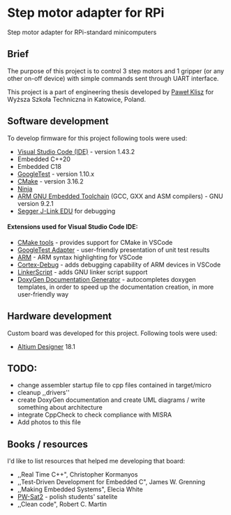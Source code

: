 # Step motor adapter for RPi
Step motor adapter for RPi-standard minicomputers
## Brief
The purpose of this project is to control 3 step motors and 1 gripper (or any other on-off device) with simple commands sent through UART interface.

This project is a part of engineering thesis developed by [Paweł Klisz](https://pl.linkedin.com/in/pawel-klisz) for Wyższa Szkoła Techniczna in Katowice, Poland.
## Software development
To develop firmware for this project following tools were used:
- [Visual Studio Code (IDE)](https://code.visualstudio.com/) - version 1.43.2
- Embedded C++20
- Embedded C18
- [GoogleTest](https://github.com/google/googletest) - version 1.10.x
- [CMake](https://cmake.org/) - version 3.16.2
- [Ninja](https://ninja-build.org/)
- [ARM GNU Embedded Toolchain](https://developer.arm.com/tools-and-software/open-source-software/developer-tools/gnu-toolchain/gnu-rm/downloads) (GCC, GXX and ASM compilers) - GNU version 9.2.1
- [Segger J-Link EDU](https://www.segger.com/products/debug-probes/j-link/models/j-link-edu/) for debugging
#### Extensions used for Visual Studio Code IDE:
- [CMake tools](https://marketplace.visualstudio.com/items?itemName=twxs.cmake) - provides support for CMake in VSCode
- [GoogleTest Adapter](https://marketplace.visualstudio.com/items?itemName=DavidSchuldenfrei.gtest-adapter) - user-friendly presentation of unit test results
- [ARM](https://marketplace.visualstudio.com/items?itemName=dan-c-underwood.arm) - ARM syntax highlighting for VSCode
- [Cortex-Debug](https://marcelball.ca/projects/cortex-debug/cortex-debug-launch-configurations) - adds debugging capability of ARM devices in VSCode
- [LinkerScript](https://marketplace.visualstudio.com/items?itemName=amapleaf.linker-script) - adds GNU linker script support
- [DoxyGen Documentation Generator](https://marketplace.visualstudio.com/items?itemName=cschlosser.doxdocgen) - autocompletes doxygen templates, in order to speed up the documentation creation, in more user-friendly way
## Hardware development
Custom board was developed for this project. Following tools were used:
- [Altium Designer](https://www.altium.com/altium-designer/) 18.1
## TODO:
- change assembler startup file to cpp files contained in target/micro
- cleanup ,,drivers''
- create DoxyGen documentation and create UML diagrams / write something about architecture
- integrate CppCheck to check compliance with MISRA
- Add photos to this file

## Books / resources 
I'd like to list resources that helped me developing that board:
- ,,Real Time C++", Christopher Kormanyos 
- ,,Test-Driven Development for Embedded C", James W. Grenning
- ,,Making Embedded Systems", Elecia White
- [PW-Sat2](https://github.com/PW-Sat2) - polish students' satelite
- ,,Clean code", Robert C. Martin